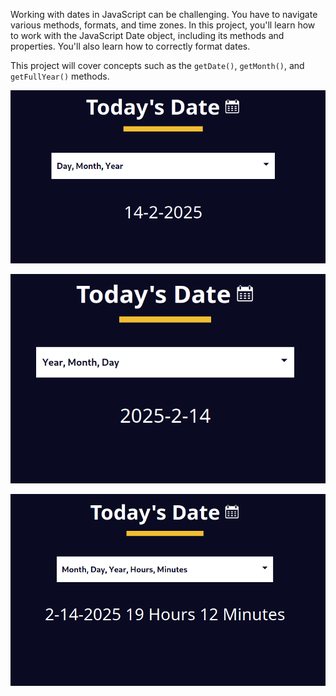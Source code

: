 Working with dates in JavaScript can be challenging. You have to navigate various methods, formats, and time zones. In this project, you'll learn how to work with the JavaScript Date object, including its methods and properties. You'll also learn how to correctly format dates.

This project will cover concepts such as the `getDate()`, `getMonth()`, and `getFullYear()` methods.

![alt text](image.png)

![alt text](image-1.png)

![alt text](image-2.png)